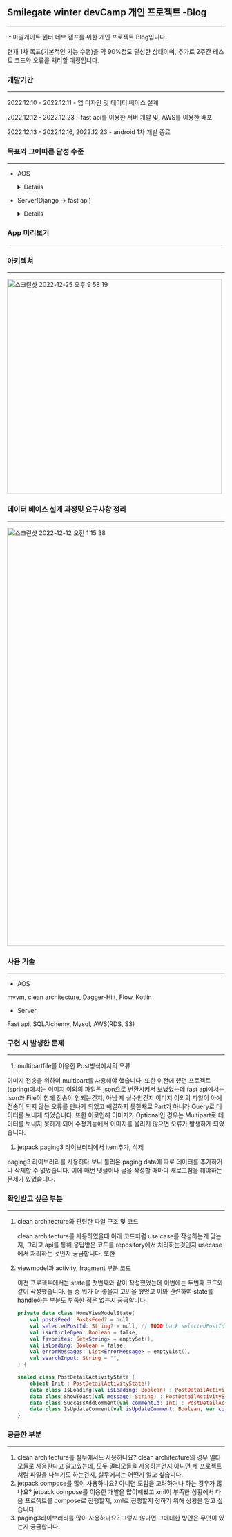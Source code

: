 ## Smilegate winter devCamp 개인 프로젝트 -Blog

---

스마일게이트 윈터 데브 캠프를 위한 개인 프로젝트 Blog입니다.

현재 1차 목표(기본적인 기능 수행)을 약 90%정도 달성한 상태이며, 추가로 2주간 테스트 코드와 오류를 처리할 예정입니다.



### 개발기간

---

2022.12.10 - 2022.12.11 - 앱 디자인 및 데이터 베이스 설계

2022.12.12 - 2022.12.23 - fast api를 이용한 서버 개발 및, AWS를 이용한 배포

2022.12.13 - 2022.12.16, 2022.12.23 - android 1차 개발 종료




### 목표와 그에따른 달성 수준

---

- AOS
 
    <details>
          > Jetpack compose를 이용하여 뷰를 짠 경험만 있고 xml을 이용한 경험 없음 → **xml을 이용하여 코드 작성완수할 것**, 코드 재사용성을 높이는 방법 찾아보고 적용해보기(커스텀뷰 개발 경험)
     > 

     ⇒ xml을 이용하여 코드를 작성했으며 코드 재사용성을 높이기 위해 Adapter를 재사용할 수 있도록함, 하지만 커스텀뷰 개발은 부족

     > Life Cycle에 대한 이해 부족 → **Life Cycle과 상태 변경에 따른 처리 방식을 고려하여 코드 작성**하고, 그 경험을 따로 기록하여 다음 개발때 시간 낭비를 줄이기
     > 

     ⇒ Life Cycle을 고려하여 설계하려 했고, 코드에 그런부분이 어느정도 넣긴 하였지만 자신의 것으로 만들지 못함.

     - 참고 코드

         ```kotlin
         private fun observeProduct() {
                 viewModel.postDetail.flowWithLifecycle(lifecycle, Lifecycle.State.STARTED)
                     .onEach { product ->
                         product?.let { setupPostDetail(it) }
                     }
                     .launchIn(lifecycleScope)
             }
         ```


     > Coroutine(Flow..)에 대한 이해 부족 → **코드를 작성할 때 왜 이러한 메소드를 사용했는지, 다른 방안은 없었는지 매번 고려할 것**, 특히 Flow는 메소드가 많아 아직 쓰임을 잘 구별을 못하는데  이러한 부분을 채우기 위해 매 코드에 이유를 설명할 것.
     > 

     ⇒ stateflow와 flow의 사용 경우를 구별하여 사용했고, 왜 그렇게 사용했는지도 설명할 수 있었다. 특히 viewmodel에서의 stateflow의 필요성인 데이터 홀더의 역할에 대해 알게되었다. 하지만 그 외 conflate나 flatMapConcat과 같은 부분은 학습이 부족하다.

     > 테스트 코드 작성경험 없음 → **커버리지 40% 이상 달성**하여 테스크 코드 작성 경험을 얻을 것, 아직 해보지 않아서 생기는 두려움을 없애는 것이 목표
     > 

     ⇒ 테스트 코드를 작성하지 못하였다. 2차 개발때 채워볼 예정이다.

     > **UX, 애니메이션, 인터랙션부분 강화**하기 → 1. 구글에서 제공하는 기본적인 애니메이션 사용해보고 사용자에게 더 나은 경험을 줄 수 있도록 하기, 2. 커스텀 애니메이션 만들고 **도구화하여 올릴것** ( 너무 복잡한 애니메이션 보다는 간단한 애니메이션을 위주로 )
     > 

     ⇒ 이것 역시도 달성하지 못하였다. 2차개발때 화면 전환을 위주로 추가할 예정이다.
    <div markdown="1">
    
- Server(Django → fast api)
    
    <details>
        > 서버 개발 경험 없음 → MySQL을 이용하여 DB를 설계한 경험은 있지만 아키텍쳐를 설계해 본 경험이 없기 때문에 이와 관련된 경험 쌓기, 구조, 흐름파악
    > 

    ⇒ 처음 서버를 개발하며 DB를 제대로 설계하는 것의 필요성을 느낄 수 있었음. 특히 이미지를 저장하는 방식이나, 글 수정과 같은 부분에서 초기 서버 설계를 잘못하여 많은 시간을 허비한 경험으로 인해 초기에 서버 설계를 소비자의 사용 Flow를 생각해 가며 설계해야함을 알게됨. 

    > 서버 첫 개발이라 서버와 관련하여 성능, 기능을 늘리기 보단 **서버와 관련된 단어, 흐름, 구조를 익혀서 백엔드와 협업할 때 의사소통을 더욱 원활하게 할 것**
    > 

    ⇒ AWS를 이용하여 배포해보고 그 과정에서 알게된 용어들이나 흐름을 알게 되면서 앞으로 프로젝트에 도움이 될 것같음.
    <div markdown="1">
    
    

### App 미리보기

---



### 아키텍쳐

---

<img width="497" alt="스크린샷 2022-12-25 오후 9 58 19" src="https://user-images.githubusercontent.com/77616888/209469167-ff93a881-e2fb-4bc1-9039-6135aaa0f950.png">

### 데이터 베이스 설계 과정및 요구사항 정리

---
<img width="968" alt="스크린샷 2022-12-12 오전 1 15 38" src="https://user-images.githubusercontent.com/77616888/209469150-ea543ab0-ba05-46f5-bb6d-ceb3ae96217d.png">




### 사용 기술

---

- AOS

mvvm, clean architecture, Dagger-Hilt, Flow, Kotlin

- Server

Fast api, SQLAlchemy, Mysql, AWS(RDS, S3)

### 구현 시 발생한 문제

---

1. multipartfile를 이용한 Post방식에서의 오류

이미지 전송을 위하여 multipart를 사용해야 했습니다, 또한 이전에 했던 프로젝트(spring)에서는 이미지 이외의 파일은 json으로 변환시켜서 보냈었는데 fast api에서는 json과 File이 함께 전송이 안되는건지, 아님 제 실수인건지 이미지 이외의 파일이 아예 전송이 되지 않는 오류를 만나게 되었고 해결하지 못한채로 Part가 아니라 Query로 데이터를 보내게 되었습니다. 또한 이로인해 이미지가 Optional인 경우는 Multipart로 데이터를 보내지 못하게 되어 수정기능에서 이미지를 올리지 않으면 오류가 발생하게 되었습니다.

1. jetpack paging3 라이브러리에서 item추가, 삭제

paging3 라이브러리를 사용하다 보니 불러온 paging data에 따로 데이터를 추가하거나 삭제할 수 없었습니다. 이에 매번 댓글이나 글을 작성할 때마다 새로고침을 해야하는 문제가 있었습니다.




### 확인받고 싶은 부분

---

1. clean architecture와 관련한 파일 구조 및 코드
    
    clean architecture를 사용하였을때 아래 코드처럼 use case를 작성하는게 맞는지, 그리고 api를 통해 응답받은 코드를 repository에서 처리하는것인지 usecase에서 처리하는 것인지 궁금합니다. 또한 
    
2. viewmodel과 activity, fragment 부분 코드
    
    이전 프로젝트에서는 state를 첫번째와 같이 작성했었는데 이번에는 두번째 코드와 같이 작성했습니다. 둘 중 뭐가 더 좋을지 고민을 했었고 이와 관련하여 state를 handle하는 부분도 부족한 점은 없는지 궁금합니다.
    
    ```kotlin
    private data class HomeViewModelState(
        val postsFeed: PostsFeed? = null,
        val selectedPostId: String? = null, // TODO back selectedPostId in a SavedStateHandle
        val isArticleOpen: Boolean = false,
        val favorites: Set<String> = emptySet(),
        val isLoading: Boolean = false,
        val errorMessages: List<ErrorMessage> = emptyList(),
        val searchInput: String = "",
    ) {
    ```
    
    ```kotlin
    sealed class PostDetailActivityState {
        object Init : PostDetailActivityState()
        data class IsLoading(val isLoading: Boolean) : PostDetailActivityState()
        data class ShowToast(val message: String) : PostDetailActivityState()
        data class SuccessAddComment(val commentId: Int) : PostDetailActivityState()
        data class IsUpdateComment(val isUpdateComment: Boolean, var commentId: Int) : PostDetailActivityState()
    }
    ```
    
    
    

### 궁금한 부분

---

1. clean architecture를 실무에서도 사용하나요? clean architecture의 경우 멀티 모듈로 사용한다고 알고있는데, 모두 멀티모듈을 사용하는건지 아니면 제 프로젝트처럼 파일을 나누기도 하는건지, 실무에서는 어떤지 알고 싶습니다.
2. jetpack compose를 많이 사용하나요? 아니면 도입을 고려하거나 하는 경우가 많나요? jetpack compose를 이용한 개발을 많이해봤고 xml이 부족한 상황에서 다음 프로젝트를 compose로 진행할지, xml로 진행할지 정하기 위해 상황을 알고 싶습니다.
3. paging3라이브러리를 많이 사용하나요? 그렇지 않다면 그에대한 방안은 무엇이 있는지 궁금합니다.
